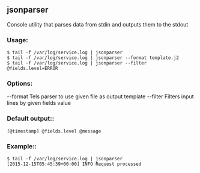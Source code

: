 ##  jsonparser
Console utility that parses data from stdin and outputs them to the stdout

###  Usage:
```
$ tail -f /var/log/service.log | jsonparser
$ tail -f /var/log/service.log | jsonparser --format template.j2
$ tail -f /var/log/service.log | jsonparser --filter @fields.level=ERROR
```

###  Options:
--format    Tels parser to use given file as output template
--filter    Filters input lines by given fields value

###  Default output::
```
[@timestamp] @fields.level @message
```

###  Example::
```
$ tail -f /var/log/service.log | jsonparser
[2015-12-15T05:45:39+00:00] INFO Request processed
```